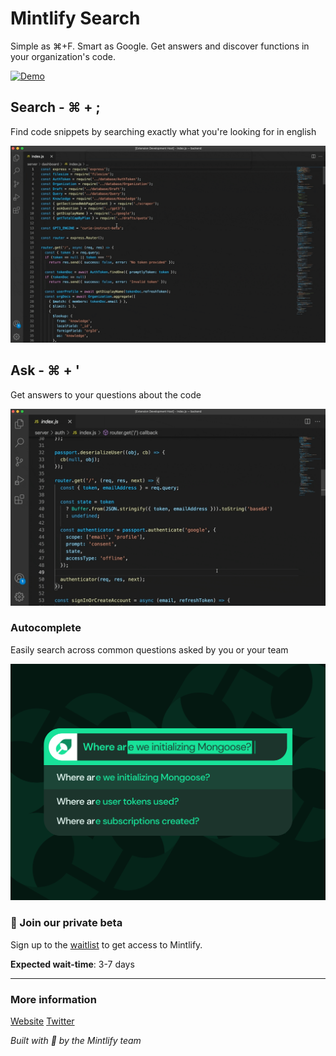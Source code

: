 # Mintlify Search

Simple as ⌘+F. Smart as Google. Get answers and discover functions in your organization's code.

[![Demo](/img/demo-large.gif)](https://www.loom.com/embed/69b43d89c6ee43c8bc6ddc1e282854e3?autoplay=1)

## Search - ⌘ + ;

Find code snippets by searching exactly what you're looking for in english

<img src="/img/search.gif" width="520px" />

## Ask - ⌘ + '

Get answers to your questions about the code

<img src="/img/ask.gif" width="520px" />

### Autocomplete

Easily search across common questions asked by you or your team

<img src="/img/autocomplete.png" width="520px" />

### 🌿 Join our private beta

Sign up to the [waitlist](https://www.mintlify.com/start-minting) to get access to Mintlify.

**Expected wait-time**: 3-7 days

-----------------------------------------------------------------------------------------------------------
### More information

[Website](https://mintlify.com/)
[Twitter](https://twitter.com/mintlify)

*Built with 💚 by the Mintlify team*